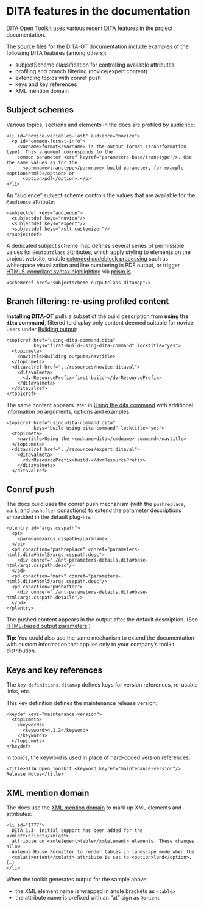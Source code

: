# DITA features in the documentation

DITA Open Toolkit uses various recent DITA features in the project documentation.

The [source files](https://github.com/dita-ot/docs) for the DITA-OT documentation include examples of the following DITA features \(among others\):

-   subjectScheme classification for controlling available attributes
-   profiling and branch filtering \(novice/expert content\)
-   extending topics with conref push
-   keys and key references
-   XML mention domain

## Subject schemes

Various topics, sections and elements in the docs are profiled by audience:

```
<li id="novice-variables-last" audience="novice">
  <p id="common-format-info">
    <varname>format</varname> is the output format (transformation type). This argument corresponds to the
    common parameter <xref keyref="parameters-base/transtype"/>. Use the same values as for the
      <parmname>transtype</parmname> build parameter, for example <option>html5</option> or
      <option>pdf</option>.</p>
</li>
```

An “audience” subject scheme controls the values that are available for the `@audience` attribute:

```
<subjectdef keys="audience">
  <subjectdef keys="novice"/>
  <subjectdef keys="expert"/>
  <subjectdef keys="xslt-customizer"/>
</subjectdef>
```

A dedicated subject scheme map defines several series of permissible values for `@outputclass` attributes, which apply styling to elements on the project website, enable [extended codeblock processing](extended-functionality.md) such as whitespace visualization and line numbering in PDF output, or trigger [HTML5-compliant syntax highlighting](https://www.w3.org/TR/html52/textlevel-semantics.html#the-code-element) via [prism.js](https://prismjs.com).

```
<schemeref href="subjectscheme-outputclass.ditamap"/>
```

## Branch filtering: re-using profiled content

**Installing DITA-OT** pulls a subset of the build description from **using the `dita` command**, filtered to display only content deemed suitable for novice users under [Building output](first-build-using-dita-command.md):

```
<topicref href="using-dita-command.dita"
          keys="first-build-using-dita-command" locktitle="yes">
  <topicmeta>
    <navtitle>Building output</navtitle>
  </topicmeta>
  <ditavalref href="../resources/novice.ditaval">
    <ditavalmeta>
      <dvrResourcePrefix>first-build-</dvrResourcePrefix>
    </ditavalmeta>
  </ditavalref>
</topicref>
```

The same content appears later in [Using the dita command](build-using-dita-command.md) with additional information on arguments, options and examples.

```
<topicref href="using-dita-command.dita"
          keys="build-using-dita-command" locktitle="yes">
  <topicmeta>
    <navtitle>Using the <cmdname>dita</cmdname> command</navtitle>
  </topicmeta>
  <ditavalref href="../resources/expert.ditaval">
    <ditavalmeta>
      <dvrResourcePrefix>build-</dvrResourcePrefix>
    </ditavalmeta>
  </ditavalref>
```

## Conref push

The docs build uses the conref push mechanism \(with the `pushreplace`, `mark`, and `pushafter` [conactions](http://docs.oasis-open.org/dita/dita/v1.3/errata01/os/complete/part1-base/langRef/attributes/theconactionattribute.html)\) to extend the parameter descriptions embedded in the default plug-ins:

```
<plentry id="args.csspath">
  <pt>
    <parmname>args.csspath</parmname>
  </pt>
  <pd conaction="pushreplace" conref="parameters-html5.dita#html5/args.csspath.desc">
    <div conref="./ant-parameters-details.dita#base-html/args.csspath.desc"/>
  </pd>
  <pd conaction="mark" conref="parameters-html5.dita#html5/args.csspath.desc"/>
  <pd conaction="pushafter">
    <div conref="./ant-parameters-details.dita#base-html/args.csspath.details"/>
  </pd>
</plentry>
```

The pushed content appears in the output after the default description. \(See [HTML-based output parameters](parameters-base-html.md).\)

**Tip:** You could also use the same mechanism to extend the documentation with custom information that applies only to your company’s toolkit distribution.

## Keys and key references

The `key-definitions.ditamap` defines keys for version references, re-usable links, etc.

This key definition defines the maintenance release version:

```
<keydef keys="maintenance-version">
  <topicmeta>
    <keywords>
      <keyword>4.1.2</keyword>
    </keywords>
  </topicmeta>
</keydef>
```

In topics, the keyword is used in place of hard-coded version references:

```language-xml
<title>DITA Open Toolkit <keyword keyref="maintenance-version"/> Release Notes</title>
```

## XML mention domain

The docs use the [XML mention domain](http://docs.oasis-open.org/dita/dita/v1.3/os/part3-all-inclusive/langRef/containers/xml-mention-domain.html#xml-mention-domain) to mark up XML elements and attributes:

```language-xml
<li id="1777">
  DITA 1.3: Initial support has been added for the <xmlatt>orient</xmlatt>
  attribute on <xmlelement>table</xmlelement> elements. These changes allow
  Antenna House Formatter to render tables in landscape mode when the
  <xmlatt>orient</xmlatt> attribute is set to <option>land</option>. […]
</li>
```

When the toolkit generates output for the sample above:

-   the XML element name is wrapped in angle brackets as `<table>`
-   the attribute name is prefixed with an “at” sign as `@orient`

